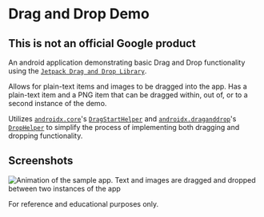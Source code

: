 # Drag and Drop Demo

## This is not an official Google product

An android application demonstrating basic Drag and Drop functionality using the
[`Jetpack Drag and Drop Library`](https://developer.android.com/jetpack/androidx/releases/draganddrop).

Allows for plain-text items and images to be dragged into the app. Has a plain-text item and a PNG
item that can be dragged within, out of, or to a second instance of the demo.

Utilizes [`androidx.core`](https://developer.android.com/jetpack/androidx/releases/core)'s [`DragStartHelper`](https://developer.android.com/reference/kotlin/androidx/core/view/DragStartHelper) 
and [`androidx.draganddrop`](https://developer.android.com/jetpack/androidx/releases/draganddrop)'s [`DropHelper`](https://developer.android.com/reference/kotlin/androidx/draganddrop/DropHelper) to simplify
the process of implementing both dragging and dropping functionality.

## Screenshots
![Animation of the sample app. Text and images are dragged and dropped between two instances of the app](screenshots/drag-n-drop.gif)

For reference and educational purposes only.

